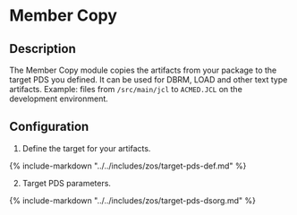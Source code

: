 # Member Copy
## Description
The Member Copy module copies the artifacts from your package to the target PDS you defined. It can be used for DBRM, LOAD and other text type artifacts. Example: files from `/src/main/jcl` to `ACMED.JCL` on the development environment.


## Configuration

1. Define the target for your artifacts.

{%
    include-markdown "../../includes/zos/target-pds-def.md"
%}




2. Target PDS parameters.

{%
    include-markdown "../../includes/zos/target-pds-dsorg.md"
%}
